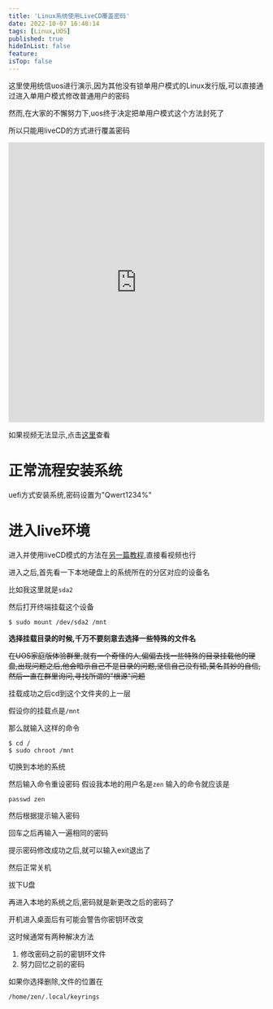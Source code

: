 ```yaml
---
title: 'Linux系统使用LiveCD覆盖密码'
date: 2022-10-07 16:48:14
tags: [Linux,UOS]
published: true
hideInList: false
feature: 
isTop: false
---
```

这里使用统信uos进行演示,因为其他没有锁单用户模式的Linux发行版,可以直接通过进入单用户模式修改普通用户的密码

然而,在大家的不懈努力下,uos终于决定把单用户模式这个方法封死了

所以只能用liveCD的方式进行覆盖密码

<!-- more -->

<iframe width="100%" height="550" src="https://www.youtube.com/embed/yqldDNl0qHw" title="YouTube video player" frameborder="0" allow="accelerometer; autoplay; clipboard-write; encrypted-media; gyroscope; picture-in-picture" allowfullscreen></iframe>

如果视频无法显示,点击[这里](http://player.bilibili.com/player.html?aid=561328010&bvid=BV1Fe4y1q75H&cid=854912656&page=1)查看

# 正常流程安装系统

uefi方式安装系统,密码设置为"Qwert1234%"

# 进入live环境

进入并使用liveCD模式的方法在[另一篇教程](https://zhangyiming748.github.io/post/uos_recovery/#:~:text=%E5%8D%95%E7%94%A8%E6%88%B7%E6%A8%A1%E5%BC%8F-,LiveCD%E6%A8%A1%E5%BC%8F,-%E5%AF%B9%E4%BA%8E%E7%B3%BB%E7%BB%9F%E5%B7%B2%E7%BB%8F),直接看视频也行

进入之后,首先看一下本地硬盘上的系统所在的分区对应的设备名

比如我这里就是`sda2`

然后打开终端挂载这个设备

```shell
$ sudo mount /dev/sda2 /mnt
```

**选择挂载目录的时候,千万不要刻意去选择一些特殊的文件名**

~~在UOS家庭版体验群里,就有一个奇怪的人,偏偏去找一些特殊的目录挂载他的硬盘,出现问题之后,他会暗示自己不是目录的问题,坚信自己没有错,莫名其妙的自信,然后一直在群里询问,寻找所谓的"根源"问题~~

挂载成功之后cd到这个文件夹的上一层

假设你的挂载点是`/mnt`

那么就输入这样的命令

```shell
$ cd /
$ sudo chroot /mnt
```

切换到本地的系统

然后输入命令重设密码
假设我本地的用户名是`zen`
输入的命令就应该是

```shell
passwd zen
```

然后根据提示输入密码

回车之后再输入一遍相同的密码

提示密码修改成功之后,就可以输入exit退出了

然后正常关机

拔下U盘

再进入本地的系统之后,密码就是新更改之后的密码了

开机进入桌面后有可能会警告你密钥环改变

这时候通常有两种解决方法

1. 修改密码之前的密钥环文件
2. 努力回忆之前的密码

如果你选择删除,文件的位置在
```shell
/home/zen/.local/keyrings
```
